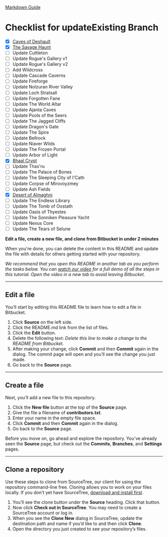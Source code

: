 [Markdown Guide](https://bitbucket.org/tutorials/markdowndemo/src/master/)

# Checklist for updateExisting Branch

- [x] [Caves of Deshault](https://github.com/glynyon-5020/newworld/src/master/WorldAnvil/waypoints/Island/Dominion%20(Mainland)/Region/Caves%20of%20Deshault/Caves%20of%20Deshault.md)
- [x] [The Savage Haunt](https://github.com/glynyon-5020/newworld/tree/master/WorldAnvil/waypoints/Island/Dominion%20(Mainland)/Region/Greater%20Wildcross/Dungeon/The%20Savage%20Haunt)
- [ ] Update Cuttleton
- [ ] Update Rogue's Gallery v1
- [ ] Update Rogue's Gallery v2
- [ ] Add Wildcross
- [ ] Update Cascade Caverns
- [ ] Update Fireforge
- [ ] Update Nolzuran River Valley
- [ ] Update Loch Stratsall
- [ ] Update Forgotten Fane
- [ ] Update The World Altar
- [ ] Update Ajanta Caves
- [ ] Update Pools of the Seers
- [ ] Update The Jagged Cliffs
- [ ] Update Dragon's Gate
- [ ] Update The Spire
- [ ] Update Bellrock
- [ ] Update Niaver Wilds
- [ ] Update The Frozen Portal
- [ ] Update Arbor of Light
- [x] [Bhaal Crypt](https://github.com/glynyon-5020/newworld/src/master/WorldAnvil/waypoints/Island/Thetwick%20Isle/Region/Laurelglow/Dungeon/Bhaal%20Crypt/)
- [ ] Update Thas'ru
- [ ] Update The Palace of Bones
- [ ] Update The Sleeping City of I'Cath
- [ ] Update Corpse of Mirovoyzmey
- [ ] Update Ash Fields
- [x] [Desert of Almaghni](https://github.com/glynyon-5020/newworld/src/master/WorldAnvil/waypoints/Island/Tivergus%20Key%20(Desert%20Island)/Region/Desert%20of%20Almaghni/Desert%20of%20Almaghni.md)
- [ ] Update The Endless Library
- [ ] Update The Tomb of Oostath
- [ ] Update Oasis of Thyestes
- [ ] Update The Sonniken Pleasure Yacht
- [ ] Update Nexus Core
- [ ] Update The Tears of Selune

**Edit a file, create a new file, and clone from Bitbucket in under 2 minutes**

When you're done, you can delete the content in this README and update the file with details for others getting started with your repository.

*We recommend that you open this README in another tab as you perform the tasks below. You can [watch our video](https://youtu.be/0ocf7u76WSo) for a full demo of all the steps in this tutorial. Open the video in a new tab to avoid leaving Bitbucket.*

---

## Edit a file

You’ll start by editing this README file to learn how to edit a file in Bitbucket.

1. Click **Source** on the left side.
2. Click the README.md link from the list of files.
3. Click the **Edit** button.
4. Delete the following text: *Delete this line to make a change to the README from Bitbucket.*
5. After making your change, click **Commit** and then **Commit** again in the dialog. The commit page will open and you’ll see the change you just made.
6. Go back to the **Source** page.

---

## Create a file

Next, you’ll add a new file to this repository.

1. Click the **New file** button at the top of the **Source** page.
2. Give the file a filename of **contributors.txt**.
3. Enter your name in the empty file space.
4. Click **Commit** and then **Commit** again in the dialog.
5. Go back to the **Source** page.

Before you move on, go ahead and explore the repository. You've already seen the **Source** page, but check out the **Commits**, **Branches**, and **Settings** pages.

---

## Clone a repository

Use these steps to clone from SourceTree, our client for using the repository command-line free. Cloning allows you to work on your files locally. If you don't yet have SourceTree, [download and install first](https://www.sourcetreeapp.com/).

1. You’ll see the clone button under the **Source** heading. Click that button.
2. Now click **Check out in SourceTree**. You may need to create a SourceTree account or log in.
3. When you see the **Clone New** dialog in SourceTree, update the destination path and name if you’d like to and then click **Clone**.
4. Open the directory you just created to see your repository’s files.